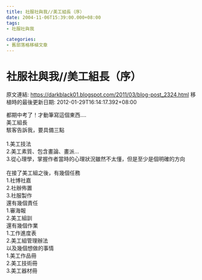 ```yaml
---
title: 社服社與我//美工組長（序）
date: 2004-11-06T15:39:00.000+08:00
tags: 
- 社服社與我

categories:
- 舊部落格移植文章
---
```


# 社服社與我//美工組長（序）

原文連結: https://darkblack01.blogspot.com/2011/03/blog-post_2324.html
移植時的最後更新日期: 2012-01-29T16:14:17.392+08:00

都期中考了！才動筆寫這個東西....<br />美工組長<br />駭客告訴我，要具備三點<br /><br /><a name='more'></a>1.美工技法<br />2.美工素質、包含畫論、畫派...<br />3.從心理學，掌握作者當時的心理狀況雖然不太懂，但是至少是個明確的方向<br /><br />在接了美工組之後，有幾個任務<br />1.社博社嘉<br />2.社辦佈置<br />3.社服製作<br />還有幾個責任<br />1.審海報<br />2.美工組訓<br />還有幾個作業<br />1.工作進度表<br />2.美工組管理辦法<br />以及幾個想做的事情<br />1.美工作品冊<br />2.美工技術冊<br />3.美工器材冊
